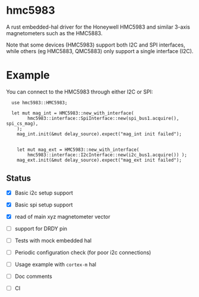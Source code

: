 # hmc5983

A rust embedded-hal driver for the 
Honeywell HMC5983 
and similar 3-axis magnetometers
such as the 
HMC5883. 

Note that some devices (HMC5983) support both I2C and SPI
interfaces, while others (eg HMC5883, QMC5883) only
support a single interface (I2C).

# Example

You can connect to the HMC5983 through either I2C or SPI:

```
  use hmc5983::HMC5983;

  let mut mag_int = HMC5983::new_with_interface(
        hmc5983::interface::SpiInterface::new(spi_bus1.acquire(), spi_cs_mag),
    );
    mag_int.init(&mut delay_source).expect("mag_int init failed");


    let mut mag_ext = HMC5983::new_with_interface(
        hmc5983::interface::I2cInterface::new(i2c_bus1.acquire()) );
    mag_ext.init(&mut delay_source).expect("mag_ext init failed");
```

## Status

- [x] Basic i2c setup support
- [x] Basic spi setup support
- [x] read of main xyz magnetometer vector
- [ ] support for DRDY pin
- [ ] Tests with mock embedded hal
- [ ] Periodic configuration check (for poor i2c connections)
- [ ] Usage example with `cortex-m` hal
- [ ] Doc comments
- [ ] CI





